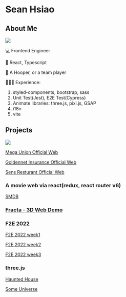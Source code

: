 # Sean Hsiao

## About Me

<img src="https://media.giphy.com/media/JPsFUPp3vLS5q/giphy.gif" />

💻 Frontend Engineer

🔨 React, Typescript

🏀 A Hooper, or a team player

💁🏻‍♂️ Experience:

1. styled-components, bootstrap, sass
2. Unit Test(Jest), E2E Test(Cypress)
3. Animate libraries: three.js, pixi.js, GSAP
4. i18n
5. vite

## Projects

<img src="https://media.giphy.com/media/sAY5FnR55KpeU/giphy.gif" />

[Mega Union Official Web](https://www.megaunion-tw.com/tw)

[Goldennet Insurance Official Web](https://www.goldennet.com.tw/tw)

[Sens Resturant Official Web](https://www.senstw.com/tw)

### A movie web via react(redux, react router v6) 

[SMDB](https://github.com/lashawty/smdb)

### [Fracta - 3D Web Demo](https://github.com/lashawty/fracta)

### F2E 2022
[F2E 2022 week1](https://github.com/lashawty/f2e_2022_week1_sean)

[F2E 2022 week2](https://github.com/lashawty/f2e_2022_week2_sean)

[F2E 2022 week3](https://github.com/lashawty/f2e_2022_week3_sean)

### three.js
[Haunted House](https://haunted-house-beta-navy.vercel.app/)

[Some Universe](https://universe-xi.vercel.app/)


